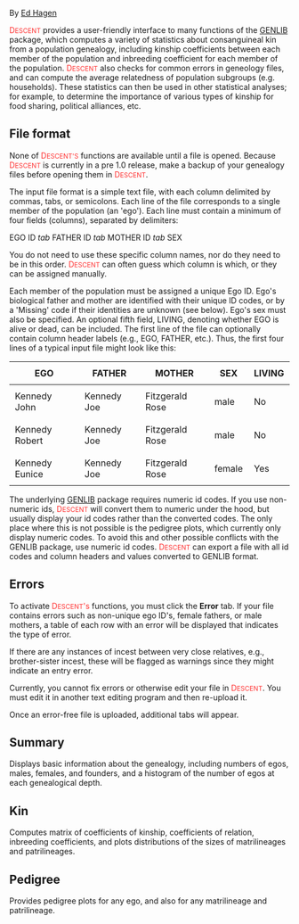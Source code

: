 
<style> 
  th, td { 
  padding: 10px; 
  }
</style> 

By [Ed Hagen](https://anthro.vancouver.wsu.edu/people/hagen)

<font color=#ff3333>D<small>ESCENT</small></font> provides a user-friendly interface to many functions of the [GENLIB](https://CRAN.R-project.org/package=GENLIB) package, which computes a variety of statistics about consanguineal kin from a population genealogy, including kinship coefficients between each member of the population and inbreeding coefficient for each member of the population. <font color=#ff3333>D<small>ESCENT</small></font> also checks for common errors in geneology files, and can compute the average relatedness of population subgroups (e.g. households). These statistics can then be used in other statistical analyses; for example, to determine the importance of various types of kinship for food sharing, political alliances, etc.

## File format

None of <font color=#ff3333>D<small>ESCENT'S</small></font> functions are available until a file is opened. Because <font color=#ff3333>D<small>ESCENT</small></font> is currently in a pre 1.0 release, make a backup of your genealogy files before opening them in <font color=#ff3333>D<small>ESCENT</small></font>.

The input file format is a simple text file, with each column delimited by commas, tabs, or semicolons. Each line of the file corresponds to a single member of the population (an 'ego'). Each line must contain a minimum of four fields (columns), separated by delimiters:

EGO ID *tab* FATHER ID *tab* MOTHER ID *tab* SEX

You do not need to use these specific column names, nor do they need to be in this order. <font color=#ff3333>D<small>ESCENT</small></font> can often guess which column is which, or they can be assigned manually.

Each member of the population must be assigned a unique Ego ID. Ego's biological father and mother are identified with their unique ID codes, or by a 'Missing' code if their identities are unknown (see below). Ego's sex must also be specified. An optional fifth field, LIVING, denoting whether EGO is alive or dead, can be included. The first line of the file can optionally contain column header labels (e.g., EGO, FATHER, etc.). Thus, the first four lines of a typical input file might look like this:

EGO      | FATHER   | MOTHER     | SEX  | LIVING
-------------- | ----------- | --------------- | ------ | ------
Kennedy John  | Kennedy Joe | Fitzgerald Rose | male  | No
Kennedy Robert | Kennedy Joe | Fitzgerald Rose | male  | No
Kennedy Eunice | Kennedy Joe | Fitzgerald Rose | female | Yes

The underlying [GENLIB](https://CRAN.R-project.org/package=GENLIB) package requires numeric id codes. If you use non-numeric ids, <font color=#ff3333>D<small>ESCENT</small></font> will convert them to numeric under the hood, but usually display your id codes rather than the converted codes. The only place where this is not possible is the pedigree plots, which currently only display numeric codes. To avoid this and other possible conflicts with the GENLIB package, use numeric id codes. <font color=#ff3333>D<small>ESCENT</small></font> can export a file with all id codes and column headers and values converted to GENLIB format.

<!-- average coefficient of relatedness of each member to the entire population, average coefficient of relatedness of each member to their consanguineal kin, number of kin of each population member, patri- and matrilineages, consanguineal connections between members of the population, and number of kin in particular categories (e.g., sisters) for each member of the population -->

## Errors

To activate <font color=#ff3333>D<small>ESCENT</small>'s</font> functions, you must click the **Error** tab. If your file contains errors such as non-unique ego ID's, female fathers, or male mothers, a table of each row with an error will be displayed that indicates the type of error.

If there are any instances of incest between very close relatives, e.g., brother-sister incest, these will be flagged as warnings since they might indicate an entry error.

Currently, you cannot fix errors or otherwise edit your file in <font color=#ff3333>D<small>ESCENT</small></font>. You must edit it in another text editing program and then re-upload it.

Once an error-free file is uploaded, additional tabs will appear.

## Summary

Displays basic information about the genealogy, including numbers of egos, males, females, and founders, and a histogram of the number of egos at each genealogical depth.

## Kin

Computes matrix of coefficients of kinship, coefficients of relation, inbreeding coefficients, and plots distributions of the sizes of matrilineages and patrilineages.

## Pedigree

Provides pedigree plots for any ego, and also for any matrilineage and patrilineage.
